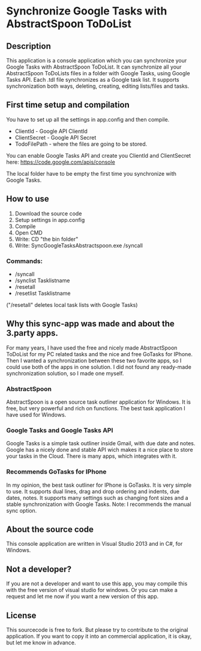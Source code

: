 Synchronize Google Tasks with AbstractSpoon ToDoList
=============================================

## Description
This application is a console application which you can synchronize your Google Tasks with AbstractSpoon ToDoList.
It can synchronize all your AbstractSpoon ToDoLists files in a folder with Google Tasks, using Google Tasks API. Each .tdl file synchronizes as a Google task list.
It supports synchronization both ways, deleting, creating, editing lists/files and tasks.

## First time setup and compilation
You have to set up all the settings in app.config and then compile.
- ClientId - Google API ClientId
- ClientSecret - Google API Secret
- TodoFilePath - where the files are going to be stored.

You can enable Google Tasks API and create you ClientId and ClientSecret here: https://code.google.com/apis/console

The local folder have to be empty the first time you synchronize with Google Tasks.

## How to use
1. Download the source code
2. Setup settings in app.config
3. Compile
4. Open CMD
5. Write: CD "the bin folder"
6. Write: SyncGoogleTasksAbstractspoon.exe /syncall

### Commands:
 - /syncall
 - /synclist Tasklistname
 - /resetall
 - /resetlist Tasklistname

("/resetall" deletes local task lists with Google Tasks)

## Why this sync-app was made and about the 3.party apps.
For many years, I have used the free and nicely made AbstractSpoon ToDoList for my PC related tasks and the nice and free GoTasks for IPhone. Then I wanted a synchronization between these two favorite apps, so I could use both of the apps in one solution. I did not found any ready-made synchronization solution, so I made one myself.

### AbstractSpoon
AbstractSpoon is a open source task outliner application for Windows. It is free, but very powerful and rich on functions. The best task application I have used for Windows.

### Google Tasks and Google Tasks API
Google Tasks is a simple task outliner inside Gmail, with due date and notes. Google has a nicely done and stable API wich makes it a nice place to store your tasks in the Cloud.
There is many apps, which integrates with it.

### Recommends GoTasks for IPhone
In my opinion, the best task outliner for IPhone is GoTasks. It is very simple to use. It supports dual lines, drag and drop ordering and indents, due dates, notes. It supports many settings such as changing font sizes and a stable synchronization with Google Tasks. Note: I recommends the manual sync option.

## About the source code
This console application are written in Visual Studio 2013 and in C#, for Windows.

## Not a developer?
If you are not a developer and want to use this app, you may compile this with the free version of visual studio for windows.
Or you can make a request and let me now if you want a new version of this app.

## License
This sourcecode is free to fork. But please try to contribute to the original application. If you want to copy it into an commercial application, it is okay, but let me know in advance.
